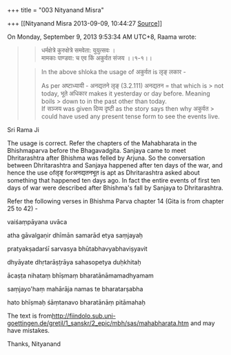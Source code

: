+++
title = "003 Nityanand Misra"

+++
[[Nityanand Misra	2013-09-09, 10:44:27 [Source](https://groups.google.com/g/samskrita/c/u-rUn5IjaH8)]]



  
  
On Monday, September 9, 2013 9:53:34 AM UTC+8, Raama wrote:

> 
> > 
> > 
> > 
> > 
> > धर्मक्षेत्रे कुरुक्षेत्रे समवेता: युयुत्सवः ।  
> मामकाः पाण्डवा: च एव किं अकुर्वत संजय ।।१-१।।  
>   
> > 
> > In the above shloka the usage of अकुर्वत is लृङ् लकार -  
> > 
> > As per अष्टाध्यायी - अनद्यतने लृङ् (3.2.111) अनद्यतन = that which is > not today, भूते अधिकार makes it yesterday or day before. Meaning boils > down to in the past other than today.  
> If सञ्जय was given दिव्य दृष्टी as the story says then why अकुर्वत > could have used any present tense form to see the events live.  
> > 
> >   
> > 
> > 

  

Sri Rama Ji

  

The usage is correct. Refer the chapters of the Mahabharata in the Bhishmaparva before the Bhagavadgita. Sanjaya came to meet Dhritarashtra after Bhishma was felled by Arjuna. So the conversation between Dhritarashtra and Sanjaya happened after ten days of the war, and hence the use ofलृङ् forअनद्यतनभूत is apt as Dhritarashtra asked about something that happened ten days ago. In fact the entire events of first ten days of war were described after Bhishma's fall by Sanjaya to Dhritarashtra.  

  

Refer the following verses in Bhishma Parva chapter 14 (Gita is from chapter 25 to 42) -

  

vaiśaṃpāyana uvāca

atha gāvalgaṇir dhīmān samarād etya saṃjayaḥ

pratyakṣadarśī sarvasya bhūtabhavyabhaviṣyavit

dhyāyate dhṛtarāṣṭrāya sahasopetya duḥkhitaḥ

ācaṣṭa nihataṃ bhīṣmaṃ bharatānāmamadhyamam

saṃjayo'haṃ mahārāja namas te bharatarṣabha

hato bhīṣmaḥ śāṃtanavo bharatānāṃ pitāmahaḥ



The text is from<http://fiindolo.sub.uni-goettingen.de/gretil/1_sanskr/2_epic/mbh/sas/mahabharata.htm> and may have mistakes.

  

Thanks, Nityanand

